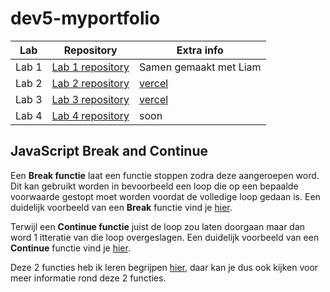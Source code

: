 # dev5-myportfolio

Lab | Repository | Extra info
----|------------|-------------
Lab 1| [Lab 1 repository](https://github.com/LiamP2000/DEV5-LAB1/tree/main)| Samen gemaakt met Liam
Lab 2| [Lab 2 repository](https://github.com/jarnejens/DEV5-LAB2)| [vercel](https://dev5-lab2-id09xhcdi-jarnejens.vercel.app/)
Lab 3| [Lab 3 repository](https://github.com/jarnejens/DEV5-LAB3)| [vercel](https://dev-5-lab-3-3nua5dynw-jarnejens.vercel.app/)
Lab 4| [Lab 4 repository](https://github.com/jarnejens/DEV5-LAB4)| soon


## JavaScript Break and Continue
Een **Break functie** laat een functie stoppen zodra deze aangeroepen word. 
Dit kan gebruikt worden in bevoorbeeld een loop die op een bepaalde voorwaarde gestopt moet worden voordat de volledige loop gedaan is.
Een duidelijk voorbeeld van een __Break__ functie vind je [hier](https://www.w3schools.com/js/tryit.asp?filename=tryjs_break).

Terwijl een **Continue functie** juist de loop zou laten doorgaan maar dan word 1 itteratie van die loop overgeslagen.
Een duidelijk voorbeeld van een __Continue__ functie vind je [hier](https://www.w3schools.com/js/tryit.asp?filename=tryjs_continue).

Deze 2 functies heb ik leren begrijpen [hier](https://www.w3schools.com/js/js_break.asp), daar kan je dus ook kijken voor meer informatie rond deze 2 functies.
